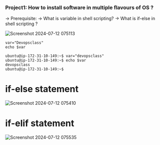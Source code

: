 ### Project1: How to install software in multiple flavours of OS ?
-> Prerequisite: 
-> What is variable in shell scripting? 
-> What is if-else in shell scripting ?


![Screenshot 2024-07-12 075113](https://github.com/user-attachments/assets/fdaea161-aa66-4a94-bd58-179f656dc7be)

```
var="Devopsclass"
echo $var
```

```
ubuntu@ip-172-31-10-149:~$ var="devopsclass"
ubuntu@ip-172-31-10-149:~$ echo $var
devopsclass
ubuntu@ip-172-31-10-149:~$
```
# if-else statement 

![Screenshot 2024-07-12 075410](https://github.com/user-attachments/assets/a524e4ef-a784-45e9-9a59-7c872a11d586)

# if-elif statement 

![Screenshot 2024-07-12 075535](https://github.com/user-attachments/assets/27aeb56f-59b2-495c-9afa-742056acd33b)


